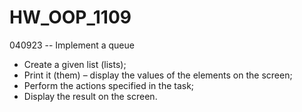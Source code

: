 # HW_OOP_1109
040923 -- Implement a queue
- Create a given list (lists);
- Print it (them) – display the values of the elements on the screen;
- Perform the actions specified in the task;
- Display the result on the screen.

  
